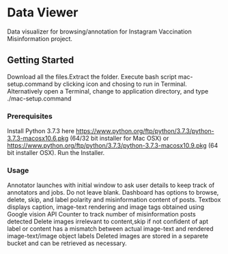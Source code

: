 # Data Viewer

Data visualizer for browsing/annotation for Instagram Vaccination Misinformation project.

## Getting Started

Download all the files.Extract the folder. 
Execute bash script mac-setup.command by clicking icon and chosing to run in Terminal. Alternatively open a Terminal, change to application directory, and type ./mac-setup.command

### Prerequisites

Install Python 3.7.3 here https://www.python.org/ftp/python/3.7.3/python-3.7.3-macosx10.6.pkg (64/32 bit installer for Mac OSX) or https://www.python.org/ftp/python/3.7.3/python-3.7.3-macosx10.9.pkg (64 bit installer OSX). 
Run the Installer.

### Usage

Annotator launches with initial window to ask user details to keep track of annotators and jobs. Do not leave blank. 
Dashboard has options to browse, delete, skip, and label polarity and misinformation content of posts.
Textbox displays caption, image-text rendering and image tags obtained using Google vision API
Counter to track number of misinformation posts detected
Delete images irrelevant to content,skip if not confident of apt label or content has a mismatch between actual image-text and rendered image-text/image object labels
Deleted images are stored in a separete bucket and can be retrieved as necessary. 

